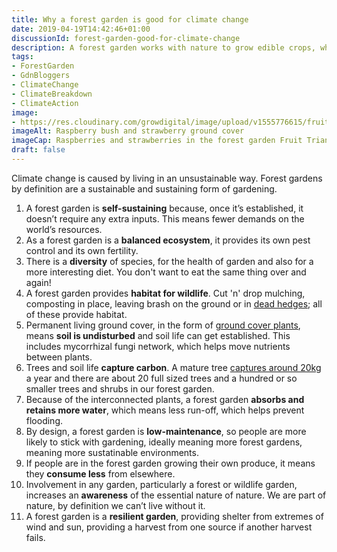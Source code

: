 ```yaml
---
title: Why a forest garden is good for climate change
date: 2019-04-19T14:42:46+01:00
discussionId: forest-garden-good-for-climate-change
description: A forest garden works with nature to grow edible crops, which is why it’s good for climate change. Here are the reasons why.
tags: 
- ForestGarden
- GdnBloggers
- ClimateChange
- ClimateBreakdown
- ClimateAction
image: 
- https://res.cloudinary.com/growdigital/image/upload/v1555776615/fruittriangle-7758A2A3.jpg
imageAlt: Raspberry bush and strawberry ground cover
imageCap: Raspberries and strawberries in the forest garden Fruit Triangle
draft: false
---
```


Climate change is caused by living in an unsustainable way. Forest gardens by definition are a sustainable and sustaining form of gardening.

1. A forest garden is **self-sustaining** because, once it’s established, it doesn’t require any extra inputs. This means fewer demands on the world’s resources.
2. As a forest garden is a **balanced ecosystem**, it provides its own pest control and its own fertility.
3. There is a **diversity** of species, for the health of garden and also for a more interesting diet. You don't want to eat the same thing over and again!
4. A forest garden provides **habitat for wildlife**. Cut 'n' drop mulching, composting in place, leaving brash on the ground or in [dead hedges](/blog/dead-hedging-forest-garden/); all of these provide habitat.
5. Permanent living ground cover, in the form of [ground cover plants](https://pfaf.org/user/cmspage.aspx?pageid=249), means **soil is undisturbed** and soil life can get established. This includes mycorrhizal fungi network, which helps move nutrients between plants.
6. Trees and  soil life **capture carbon**. A mature tree [captures around 20kg](https://projects.ncsu.edu/project/treesofstrength/treefact.htm) a year and there are about 20 full sized trees and a hundred or so smaller trees and shrubs in our forest garden.
7. Because of the interconnected plants, a forest garden **absorbs and retains more water**, which means less run-off, which helps prevent flooding.
8. By design, a forest garden is **low-maintenance**, so people are more likely to stick with gardening, ideally meaning more forest gardens, meaning more sustatinable environments. 
9. If people are in the forest garden growing their own produce, it means they **consume less** from elsewhere.
10. Involvement in any garden, particularly a forest or wildlife garden, increases an **awareness** of the essential nature of nature. We are part of nature, by definition we can’t live without it.
11. A forest garden is a **resilient garden**, providing shelter from extremes of wind and sun, providing a harvest from one source if another harvest fails. 

